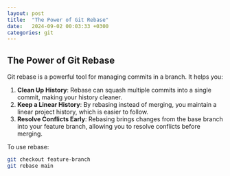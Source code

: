 ```yaml
---
layout: post
title:  "The Power of Git Rebase"
date:   2024-09-02 00:03:33 +0300
categories: git
---
```

## The Power of Git Rebase

Git rebase is a powerful tool for managing commits in a branch. It helps you:

1. **Clean Up History**: Rebase can squash multiple commits into a single commit, making your history cleaner.
2. **Keep a Linear History**: By rebasing instead of merging, you maintain a linear project history, which is easier to follow.
3. **Resolve Conflicts Early**: Rebasing brings changes from the base branch into your feature branch, allowing you to resolve conflicts before merging.

To use rebase:

```bash
git checkout feature-branch
git rebase main
```
